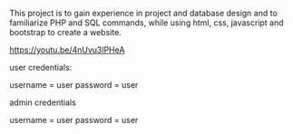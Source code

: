 This project is to gain experience in project and database design and to familiarize PHP and SQL commands, while using html, css, javascript and bootstrap to create a website.


https://youtu.be/4nUvu3lPHeA



user credentials:

username = user
password = user


admin credentials

username = user
password = user
